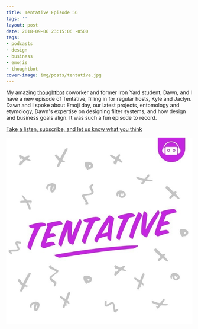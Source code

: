```yaml
---
title: Tentative Episode 56
tags: ''
layout: post
date: 2018-09-06 23:15:06 -0500
tags:
- podcasts
- design
- business
- emojis
- thoughtbot
cover-image: img/posts/tentative.jpg
---
```


My amazing [thoughtbot](http://www.thoughtbot.com) coworker and former Iron Yard student, Dawn, and I have a new episode of Tentative, filling in for regular hosts, Kyle and Jaclyn. Dawn and I spoke about Emoji day, our latest projects, entomology and etymology, Dawn's expertise on designing filter systems, and how design and business goals align. It was such a fun episode to record.

[Take a listen, subscribe, and let us know what you think](http://tentative.fm/56 "Tentative Episode 56")

![tentative podcast logo](/img/posts/tentative.jpg)
